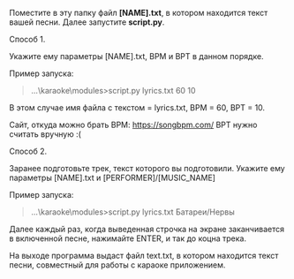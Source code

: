 Поместите в эту папку файл **[NAME].txt**, в котором 
находится текст вашей песни. Далее запустите **script.py**.

Способ 1.

Укажите ему параметры [NAME].txt, BPM и BPT в данном порядке.


Пример запуска:
    
>  ...\karaoke\modules>script.py lyrics.txt 60 10

В этом случае имя файла с текстом = lyrics.txt, BPM = 60, BPT = 10.

Сайт, откуда можно брать BPM: https://songbpm.com/
BPT нужно считать вручную :(

Способ 2.

Заранее подготовьте трек, текст которого вы подготовили.
Укажите ему параметры [NAME].txt и [PERFORMER]/[MUSIC_NAME]

Пример запуска:
    
>  ...\karaoke\modules>script.py lyrics.txt Батареи/Нервы

Далее каждый раз, когда выведенная строчка на экране заканчивается в включенной песне, нажимайте
ENTER, и так до коцна трека.


На выходе программа выдаст файл text.txt, в котором находится текст песни, совместный
для работы с караоке приложением.